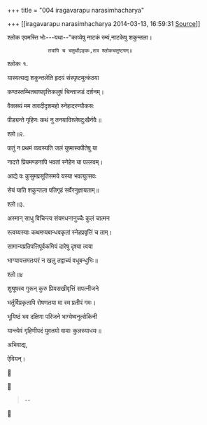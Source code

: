 +++
title = "004 iragavarapu narasimhacharya"

+++
[[iragavarapu narasimhacharya	2014-03-13, 16:59:31 [Source](https://groups.google.com/g/samskrita/c/FQe45juQE6A)]]



श्लोक एवमस्ति भोः---यथा--"काव्येषु नाटकं रम्यं,नाटकेषु शकुन्तला।

                 तत्रापि च चतुर्थोऽङ्कः,तत्र श्लोकचतुष्टयम्॥

श्लोकः १.

यास्यत्यद्य शकुन्तलेति हृदयं संस्पृष्टमुत्कंठया

कण्ठस्तम्भितबाष्पवृत्तिकलुषं चिन्ताजडं दर्शनम्।

वैक्लब्यं मम तावदीदृशमहो स्नेहादरण्यौकसः

पीड्यन्ते गृहिणः कथं नु तनयाविश्लेषदुःखैर्नवैः॥

श्लो॥२.

पातुं न प्रथमं व्यवस्यति जलं युष्मास्वपीतेषु या

नादत्ते प्रियमण्डनापि भवतां स्नेहेन या पल्लवम्।

आद्ये वः कुसुमप्रसूतिसमये यस्या भवत्युत्सवः

सेयं याति शकुन्तला पतिगृहं सर्वैरनुज्ञायताम्॥

श्लो॥३.

अस्मान् साधु विचिन्त्य संयमधनानुच्चैः कुलं चात्मन

स्त्वय्यस्याः कथमप्यबान्धवकृतां स्नेहप्रवृत्तिं च ताम्।

सामान्यप्रतिपत्तिपूर्वकमियं दारेषु दृश्या त्वया

भाग्यायत्तमतःपरं न खलु तद्वाच्यं वधूबन्धुभिः॥

श्लो॥४

शुश्रूषस्व गुरून् कुरु प्रियसखीवृत्तिं सपत्नीजने

भर्तुर्विप्रकृतापि रोषणतया मा स्म प्रतीपं गमः।

भूयिष्ठं भव दक्षिणा परिजने भाग्येष्वनुत्सेकिनी

यान्त्येवं गृहिणीपदं युवतयो वामाः कुलस्याधयः॥

अभिवाद्य,

ऐवियन्।

  
  





> --  



